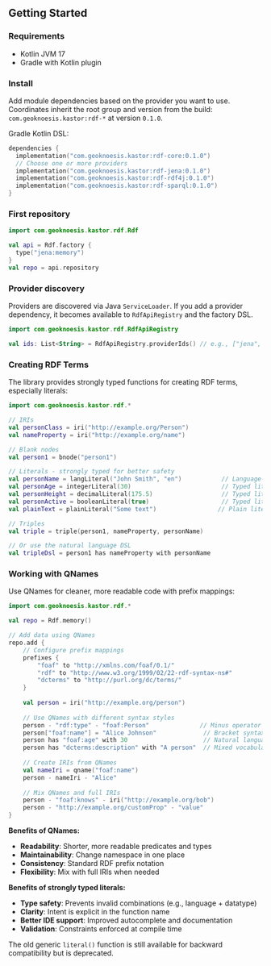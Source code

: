 ## Getting Started

### Requirements
- Kotlin JVM 17
- Gradle with Kotlin plugin

### Install
Add module dependencies based on the provider you want to use. Coordinates inherit the root group and version from the build: `com.geoknoesis.kastor:rdf-*` at version `0.1.0`.

Gradle Kotlin DSL:
```kotlin
dependencies {
  implementation("com.geoknoesis.kastor:rdf-core:0.1.0")
  // Choose one or more providers
  implementation("com.geoknoesis.kastor:rdf-jena:0.1.0")
  implementation("com.geoknoesis.kastor:rdf-rdf4j:0.1.0")
  implementation("com.geoknoesis.kastor:rdf-sparql:0.1.0")
}
```

### First repository
```kotlin
import com.geoknoesis.kastor.rdf.Rdf

val api = Rdf.factory {
  type("jena:memory")
}
val repo = api.repository
```

### Provider discovery
Providers are discovered via Java `ServiceLoader`. If you add a provider dependency, it becomes available to `RdfApiRegistry` and the factory DSL.

```kotlin
import com.geoknoesis.kastor.rdf.RdfApiRegistry

val ids: List<String> = RdfApiRegistry.providerIds() // e.g., ["jena", "rdf4j", "sparql"]
```

### Creating RDF Terms

The library provides strongly typed functions for creating RDF terms, especially literals:

```kotlin
import com.geoknoesis.kastor.rdf.*

// IRIs
val personClass = iri("http://example.org/Person")
val nameProperty = iri("http://example.org/name")

// Blank nodes
val person1 = bnode("person1")

// Literals - strongly typed for better safety
val personName = langLiteral("John Smith", "en")           // Language-tagged literal
val personAge = integerLiteral(30)                         // Typed literal (xsd:integer)
val personHeight = decimalLiteral(175.5)                   // Typed literal (xsd:decimal)
val personActive = booleanLiteral(true)                    // Typed literal (xsd:boolean)
val plainText = plainLiteral("Some text")                 // Plain literal (xsd:string)

// Triples
val triple = triple(person1, nameProperty, personName)

// Or use the natural language DSL
val tripleDsl = person1 has nameProperty with personName
```

### Working with QNames

Use QNames for cleaner, more readable code with prefix mappings:

```kotlin
import com.geoknoesis.kastor.rdf.*

val repo = Rdf.memory()

// Add data using QNames
repo.add {
    // Configure prefix mappings
    prefixes {
        "foaf" to "http://xmlns.com/foaf/0.1/"
        "rdf" to "http://www.w3.org/1999/02/22-rdf-syntax-ns#"
        "dcterms" to "http://purl.org/dc/terms/"
    }
    
    val person = iri("http://example.org/person")
    
    // Use QNames with different syntax styles
    person - "rdf:type" - "foaf:Person"              // Minus operator
    person["foaf:name"] = "Alice Johnson"             // Bracket syntax
    person has "foaf:age" with 30                     // Natural language
    person has "dcterms:description" with "A person"  // Mixed vocabularies
    
    // Create IRIs from QNames
    val nameIri = qname("foaf:name")
    person - nameIri - "Alice"
    
    // Mix QNames and full IRIs
    person - "foaf:knows" - iri("http://example.org/bob")
    person - "http://example.org/customProp" - "value"
}
```

**Benefits of QNames:**
- **Readability**: Shorter, more readable predicates and types
- **Maintainability**: Change namespace in one place
- **Consistency**: Standard RDF prefix notation
- **Flexibility**: Mix with full IRIs when needed

**Benefits of strongly typed literals:**
- **Type safety**: Prevents invalid combinations (e.g., language + datatype)
- **Clarity**: Intent is explicit in the function name
- **Better IDE support**: Improved autocomplete and documentation
- **Validation**: Constraints enforced at compile time

The old generic `literal()` function is still available for backward compatibility but is deprecated.

